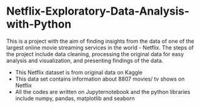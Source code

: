 # Netflix-Exploratory-Data-Analysis-with-Python
This is a project with the aim of finding insights from the data of one of the largest online movie streaming services in the world - Netflix. The steps of the project include data cleaning, processing the original data for easy analysis and visualization, and presenting findings of the data.
* This Netflix dataset is from original data on Kaggle
* This data set contains information about 8807 movies/ tv shows on Netflix
* All the codes are written on Jupyternotebook and the python libraries include numpy, pandas, matplotlib and seaborn
